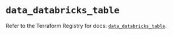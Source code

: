 # `data_databricks_table`

Refer to the Terraform Registry for docs: [`data_databricks_table`](https://registry.terraform.io/providers/databricks/databricks/1.79.0/docs/data-sources/table).
